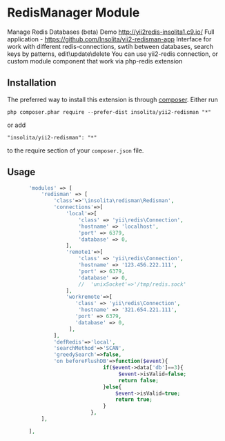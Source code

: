 RedisManager Module
======================
Manage Redis Databases (beta)
Demo http://yii2redis-insolita1.c9.io/
Full application -  https://github.com/Insolita/yii2-redisman-app
Interface for work with different redis-connections, swtih between databases, search keys by patterns, edit\update\delete
You can use yii2-redis connection, or custom module component that work via php-redis extension

Installation
------------
The preferred way to install this extension is through [composer](http://getcomposer.org/download/).
Either run
```
php composer.phar require --prefer-dist insolita/yii2-redisman "*"
```
or add
```
"insolita/yii2-redisman": "*"
```

to the require section of your `composer.json` file.


Usage
-----

```php
       'modules' => [
           'redisman' => [
               'class'=>'\insolita\redisman\Redisman',
               'connections'=>[
                   'local'=>[
                       'class' => 'yii\redis\Connection',
                       'hostname' => 'localhost',
                       'port' => 6379,
                       'database' => 0,
                   ],
                   'remote1'=>[
                       'class' => 'yii\redis\Connection',
                       'hostname' => '123.456.222.111',
                       'port' => 6379,
                       'database' => 0,
                       //  'unixSocket'=>'/tmp/redis.sock'
                   ],
                   'workremote'=>[
                      'class' => 'yii\redis\Connection',
                       'hostname' => '321.654.221.111',
                      'port' => 6379,
                      'database' => 0,
                    ],
               ],
               'defRedis'=>'local',
               'searchMethod'=>'SCAN',
               'greedySearch'=>false,
               'on beforeFlushDB'=>function($event){
                               if($event->data['db']==3){
                                    $event->isValid=false;
                                    return false;
                               }else{
                                   $event->isValid=true;
                                   return true;
                               }
                           },
           ],

       ],
```